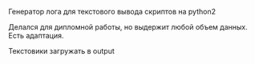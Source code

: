 Генератор лога для текстового вывода скриптов на python2

Делался для дипломной работы, но выдержит любой объем данных.
Есть адаптация.

Текстовики загружать в output